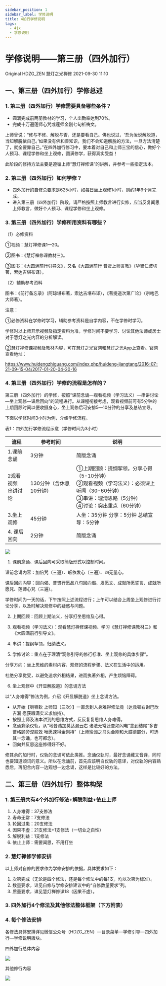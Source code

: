 ```yaml
---
sidebar_position: 1
sidebar_label: 学修说明
title: 4加行学修说明
tags:
  - 4jx
  - 学修说明
---
```



# 学修说明——第三册（四外加行）

Original HDZG_ZEN 慧灯之光禅修 2021-09-30 11:10

## 一、第三册（四外加行）学修总述

### 1. 第三册（四外加行）学修需要具备哪些条件？

- 圆满完成前两册教材的学习，个人出勤率达到70%。
- 完成十万遍莲师心咒或莲师金刚七句祈祷文。

上师曾说：“修与不修、解脱与否，还是要看自己。佛也说过，‘吾为汝说解脱道，当知解脱依自己。’如果没有佛和善知识，我们不会知道解脱的方法，一旦方法清楚了，就全要靠自己。”在四外加行修习中，要本着对自己和上师三宝的信心，做好个人预习、课程学修和坐上观修，圆满修学，获得真实受益！

此阶段的修持方法主要是遵循上师“慧灯禅修课”的讲解，并参考一些指定法本。

### 2. 第三册（四外加行）如何学修？

- 四外加行的自修总要求是625小时，如每日坐上观修1小时，则约1年9个月完成。
- 进入第三册（四外加行）阶段，请严格按照上师教言进行实修，应当反复闻思上师教言，做好个人预习、课程学修和坐上观修。

### 3. 第三册（四外加行）学修所用资料有哪些？

（1）必修资料

①视频：慧灯禅修课1—20。

②图书：《慧灯禅修课教材三》。

③图书：《大圆满前行引导文》，又名《大圆满前行 普贤上师言教》（华智仁波切著，索达吉堪布译）。

（2）辅助参考资料

图书：《前行备忘录》（阿琼堪布著，索达吉堪布译），《菩提道次第广论》（宗喀巴大师著）。

注意：

①必修资料在学修时学习，辅助参考资料是自学内容，不在学修时学习。

学修时以上师开示视频及指定资料为准，学修时间不要学习、讨论其他法师或居士对于慧灯之光内容的分析解读。

②慧灯禅修课视频及教材内容，可在慧灯之光官网和慧灯之光App上查看。官网查看地址：

<https://www.huidengzhiguang.com/index.php/huideng-jiangtang/2016-07-21-09-15-04/2017-01-20-04-20-16>

### 4. 第三册（四外加行）学修的流程是怎样的？

第三册（四外加行）的学修，按照“课前念诵—观看视频（学习法义）—串讲讨论—坐上观修—课后回向”的流程进行。从课程衔接考虑，观看视频前可有5分钟的上期回顾时间以便收摄身心，坐上观修后可安排5—10分钟的分享及总结宣导。

下面以学修时间3小时为例，介绍学修流程。

表1：四外加行学修流程示意（学修时间为3小时）

流程 | 参考时间 | 说明
---------|----------|---------
 1.课前念诵 | 3分钟 | 简版念诵
 2观看视频 <br/> 串讲讨论 | 130分钟（含休息10分钟） | ①上期回顾：提纲挈领，分享心得（5-10分钟）<br/>②观看视频（学习法义）：必须课上听闻（30-60分钟）<br/>③串讲：理清思路（5分钟）<br/>④讨论：突出重点（60分钟）
 3.坐上观修 | 45分钟 | 人坐：35分钟 分享：5分钟 总结宣导：5分钟
4. 课后回向 | 2分钟 | 简版念诵

![](/img/4jx_intro_1.jpg)

1. 课前念诵、课后回向可采取简版形式以控制时间。

课前念诵内容：加倍咒（三遍）、皈依发心（三遍）、四无量心。

课后回向内容：回向偈、普贤行愿品八句回向偈、发愿文、成就所愿誓言、成就所愿咒、莲师心咒（三遍）。

学修时间为一天的话，下午按照上述流程进行；上午可以结合上周坐上观修进行讨论分享，以及时解决观修中的疑惑与问题。

2. 上期回顾：回顾上期法义，分享打坐思维及心得。

3. 观看视频（学习法义）：观看慧灯禅修课视频、学习《慧灯禅修课教材三》和《大圆满前行引导文》。

4. 串讲：提纲挈领，归纳法义。

5. 学修讨论：重点在于理清“观修引导的修行标准、坐上观修的具体步骤”。

分享方向：坐上思维的素材内容、观修的流程步骤、法义在生活中的运用。

杜绝分享觉受，以避免追求外相结果，进而执著外相，产生烦恼障碍。

6. 坐上观修中《开显解脱道》的念诵方法

以“人身难得”修法为例，介绍《开显解脱道》坐上念诵方法。

- 从开始【喇嘛钦 上师知（三次）】一直念到人身难得修法竟（达救顿右谢巴欣吉漏  愿获暇满实义求加持）。
- 按照上师及法本讲到的思维方式，反反复复思维人身难得。
- 念诵剩余仪轨，从“地昔踏加莫达漏云右 诸法无常迁变如闪电”念到结尾“多吉蔷格顾旁涅脱效 唯愿速得金刚持”（上师瑜伽之马头金刚和大威德部分，可选其一念诵，也可都念）。
- 回向并反思这座修得好不好。

修其余的加行时，仪轨的念诵可依此类推。念诵仪轨时，最好念诵藏文音译，同时也要知道颂词的意义。所以在念诵前，首先应该明白仪轨的意译，对仪轨的内容熟悉后，再配合内容一边观想一边念诵，这样是比较好的方法。

## 二、第三册（四外加行）整体构架

### 1. 第三册共有4个外加行修法+解脱利益+依止上师

1. 人身难得：37支修法
2. 寿命无常：7支修法
3. 轮回过患：20支修法
4. 因果不虚：21支修法+1支修法（一切业之自性）
5. 解脱利益：1支修法
6. 依止上师：需要闻思，不用打坐

### 2. 慧灯禅修学修安排

以上师对自修的要求作为学修安排的依据，具体要求如下：

1. 次第完成（无论是四个修法，还是每个修法中的每1支，均以次第为标准）。
2. 数量要求，详见自修与学修安排建议中的“自修数量要求”列。
3. 质量要求，详见慧灯禅修课18（因果不虚）。

### 3. 四外加行4个修法及其他修法整体框架（下方附表）

### 4. 每个修法安排

各修法具体安排详见微信公众号（HDZG_ZEN）—目录菜单—学修引导—四外加行—学修说明版块。

四外加行总体内容

![](/img/4jx_intro_2.png)

其他修行内容

![](/img/4jx_intro_3.png)
